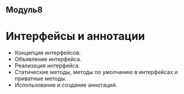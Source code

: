 ## Модуль8 
# Интерфейсы и аннотации
- Концепция интерфейсов.
- Объявление интерфейса.
- Реализация интерфейса.
- Статические методы, методы по умолчанию в интерфейсах и приватные методы.
- Использование и создание аннотаций.